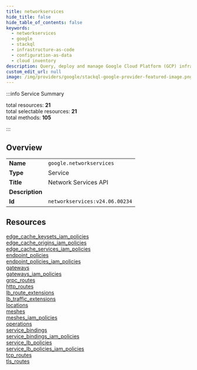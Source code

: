 ```yaml
---
title: networkservices
hide_title: false
hide_table_of_contents: false
keywords:
  - networkservices
  - google
  - stackql
  - infrastructure-as-code
  - configuration-as-data
  - cloud inventory
description: Query, deploy and manage Google Cloud Platform (GCP) infrastructure and resources using SQL
custom_edit_url: null
image: /img/providers/google/stackql-google-provider-featured-image.png
---
```


  
    
:::info Service Summary

<div class="row">
<div class="providerDocColumn">
<span>total resources:&nbsp;<b>21</b></span><br />
<span>total selectable resources:&nbsp;<b>21</b></span><br />
<span>total methods:&nbsp;<b>105</b></span><br />
</div>
</div>

:::

## Overview
<table><tbody>
<tr><td><b>Name</b></td><td><code>google.networkservices</code></td></tr>
<tr><td><b>Type</b></td><td>Service</td></tr>
<tr><td><b>Title</b></td><td>Network Services API</td></tr>
<tr><td><b>Description</b></td><td></td></tr>
<tr><td><b>Id</b></td><td><code>networkservices:v24.06.00234</code></td></tr>
</tbody></table>

## Resources
<div class="row">
<div class="providerDocColumn">
<a href="/providers/google/networkservices/edge_cache_keysets_iam_policies/">edge_cache_keysets_iam_policies</a><br />
<a href="/providers/google/networkservices/edge_cache_origins_iam_policies/">edge_cache_origins_iam_policies</a><br />
<a href="/providers/google/networkservices/edge_cache_services_iam_policies/">edge_cache_services_iam_policies</a><br />
<a href="/providers/google/networkservices/endpoint_policies/">endpoint_policies</a><br />
<a href="/providers/google/networkservices/endpoint_policies_iam_policies/">endpoint_policies_iam_policies</a><br />
<a href="/providers/google/networkservices/gateways/">gateways</a><br />
<a href="/providers/google/networkservices/gateways_iam_policies/">gateways_iam_policies</a><br />
<a href="/providers/google/networkservices/grpc_routes/">grpc_routes</a><br />
<a href="/providers/google/networkservices/http_routes/">http_routes</a><br />
<a href="/providers/google/networkservices/lb_route_extensions/">lb_route_extensions</a><br />
<a href="/providers/google/networkservices/lb_traffic_extensions/">lb_traffic_extensions</a><br />
</div>
<div class="providerDocColumn">
<a href="/providers/google/networkservices/locations/">locations</a><br />
<a href="/providers/google/networkservices/meshes/">meshes</a><br />
<a href="/providers/google/networkservices/meshes_iam_policies/">meshes_iam_policies</a><br />
<a href="/providers/google/networkservices/operations/">operations</a><br />
<a href="/providers/google/networkservices/service_bindings/">service_bindings</a><br />
<a href="/providers/google/networkservices/service_bindings_iam_policies/">service_bindings_iam_policies</a><br />
<a href="/providers/google/networkservices/service_lb_policies/">service_lb_policies</a><br />
<a href="/providers/google/networkservices/service_lb_policies_iam_policies/">service_lb_policies_iam_policies</a><br />
<a href="/providers/google/networkservices/tcp_routes/">tcp_routes</a><br />
<a href="/providers/google/networkservices/tls_routes/">tls_routes</a><br />
</div>
</div>
